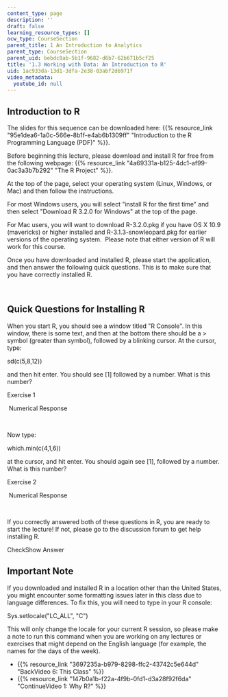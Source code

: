 ```yaml
---
content_type: page
description: ''
draft: false
learning_resource_types: []
ocw_type: CourseSection
parent_title: 1 An Introduction to Analytics
parent_type: CourseSection
parent_uid: bebdc8ab-5b1f-9682-d6b7-62b671b5cf25
title: '1.3 Working with Data: An Introduction to R'
uid: 1ac933da-13d1-3dfa-2e38-03abf2d6971f
video_metadata:
  youtube_id: null
---
```

## Introduction to R

The slides for this sequence can be downloaded here: {{% resource_link "95e1dea6-1a0c-566e-8b1f-e4ab6b1309ff" "Introduction to the R Programming Language (PDF)" %}}.

Before beginning this lecture, please download and install R for free from the following webpage: {{% resource_link "4a69331a-b125-4dc1-af99-0ac3a3b7b292" "The R Project" %}}.

At the top of the page, select your operating system (Linux, Windows, or Mac) and then follow the instructions. 

For most Windows users, you will select "install R for the first time" and then select "Download R 3.2.0 for Windows" at the top of the page. 

For Mac users, you will want to download R-3.2.0.pkg if you have OS X 10.9 (mavericks) or higher installed and R-3.1.3-snowleopard.pkg for earlier versions of the operating system.  Please note that either version of R will work for this course.

Once you have downloaded and installed R, please start the application, and then answer the following quick questions. This is to make sure that you have correctly installed R.

 

## Quick Questions for Installing R

When you start R, you should see a window titled "R Console". In this window, there is some text, and then at the bottom there should be a > symbol (greater than symbol), followed by a blinking cursor. At the cursor, type:

sd(c(5,8,12))

and then hit enter. You should see \[1\] followed by a number. What is this number?

Exercise 1

&nbsp;Numerical Response&nbsp;

 

Now type:

which.min(c(4,1,6))

at the cursor, and hit enter. You should again see \[1\], followed by a number. What is this number?

Exercise 2

&nbsp;Numerical Response&nbsp;

 

If you correctly answered both of these questions in R, you are ready to start the lecture! If not, please go to the discussion forum to get help installing R.

CheckShow Answer

## Important Note

If you downloaded and installed R in a location other than the United States, you might encounter some formatting issues later in this class due to language differences. To fix this, you will need to type in your R console:

Sys.setlocale("LC\_ALL", "C")

This will only change the locale for your current R session, so please make a note to run this command when you are working on any lectures or exercises that might depend on the English language (for example, the names for the days of the week).

- {{% resource_link "3697235a-b979-8298-ffc2-43742c5e644d" "BackVideo 6: This Class" %}}
- {{% resource_link "147b0a1b-f22a-4f9b-0fd1-d3a28f92f6da" "ContinueVideo 1: Why R?" %}}